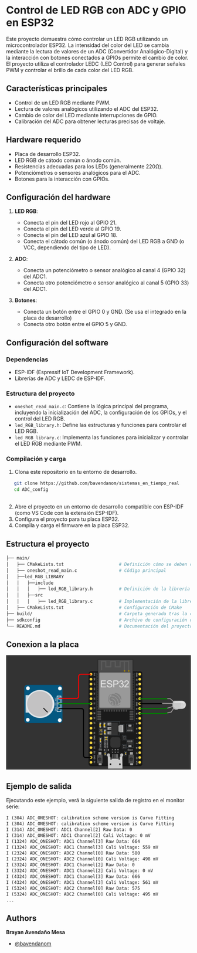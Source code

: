 # Control de LED RGB con ADC y GPIO en ESP32

Este proyecto demuestra cómo controlar un LED RGB utilizando un microcontrolador ESP32. La intensidad del color del LED se cambia mediante la lectura de valores de un ADC (Convertidor Analógico-Digital) y la interacción con botones conectados a GPIOs permite el cambio de color. El proyecto utiliza el controlador LEDC (LED Control) para generar señales PWM y controlar el brillo de cada color del LED RGB.

## Características principales

- Control de un LED RGB mediante PWM.
- Lectura de valores analógicos utilizando el ADC del ESP32.
- Cambio de color del LED mediante interrupciones de GPIO.
- Calibración del ADC para obtener lecturas precisas de voltaje.

## Hardware requerido

- Placa de desarrollo ESP32.
- LED RGB de cátodo común o ánodo común.
- Resistencias adecuadas para los LEDs (generalmente 220Ω).
- Potenciómetros o sensores analógicos para el ADC.
- Botones para la interacción con GPIOs.

## Configuración del hardware

1. **LED RGB**:
   - Conecta el pin del LED rojo al GPIO 21.
   - Conecta el pin del LED verde al GPIO 19.
   - Conecta el pin del LED azul al GPIO 18.
   - Conecta el cátodo común (o ánodo común) del LED RGB a GND (o VCC, dependiendo del tipo de LED).

2. **ADC**:
   - Conecta un potenciómetro o sensor analógico al canal 4 (GPIO 32) del ADC1.
   - Conecta otro potenciómetro o sensor analógico al canal 5 (GPIO 33) del ADC1.

3. **Botones**:
   - Conecta un botón entre el GPIO 0 y GND. (Se usa el integrado en la placa de desarrollo)
   - Conecta otro botón entre el GPIO 5 y GND.

## Configuración del software

### Dependencias

- ESP-IDF (Espressif IoT Development Framework).
- Librerías de ADC y LEDC de ESP-IDF.

### Estructura del proyecto

- `oneshot_read_main.c`: Contiene la lógica principal del programa, incluyendo la inicialización del ADC, la configuración de los GPIOs, y el control del LED RGB.
- `led_RGB_library.h`: Define las estructuras y funciones para controlar el LED RGB.
- `led_RGB_library.c`: Implementa las funciones para inicializar y controlar el LED RGB mediante PWM.

### Compilación y carga

1. Clona este repositorio en tu entorno de desarrollo.
```bash
   git clone https://github.com/bavendanom/sistemas_en_tiempo_real
   cd ADC_config
   
```
2. Abre el proyecto en un entorno de desarrollo compatible con ESP-IDF (como VS Code con la extensión ESP-IDF).
3. Configura el proyecto para tu placa ESP32.
4. Compila y carga el firmware en la placa ESP32.



## Estructura el proyecto


```bash
├── main/
│   ├── CMakeLists.txt                     # Definición cómo se deben compilar y enlazar los archivos de código fuente
│   ├── oneshot_read_main.c                # Código principal
│   ├──led_RGB_LIBRARY
│   │   ├──include
│   │   │   ├── led_RGB_library.h          # Definición de la librería LED RGB
│   │   ├──src
│   │   │   ├── led_RGB_library.c          # Implementación de la librería LED RGB
│   ├── CMakeLists.txt                     # Configuración de CMake
├── build/                                 # Carpeta generada tras la compilación
├── sdkconfig                              # Archivo de configuración de ESP-IDF
└── README.md                              # Documentación del proyecto

```
## Conexion a la placa

![ESP32](https://github.com/bavendanom/sistemas_en_tiempo_real/blob/main/ADC_config/conexion_pot_rgb.png?raw=true)

## Ejemplo de salida

Ejecutando este ejemplo, verá la siguiente salida de registro en el monitor serie:

```
I (304) ADC_ONESHOT: calibration scheme version is Curve Fitting
I (304) ADC_ONESHOT: calibration scheme version is Curve Fitting
I (314) ADC_ONESHOT: ADC1 Channel[2] Raw Data: 0
I (314) ADC_ONESHOT: ADC1 Channel[2] Cali Voltage: 0 mV
I (1324) ADC_ONESHOT: ADC1 Channel[3] Raw Data: 664
I (1324) ADC_ONESHOT: ADC1 Channel[3] Cali Voltage: 559 mV
I (2324) ADC_ONESHOT: ADC2 Channel[0] Raw Data: 580
I (2324) ADC_ONESHOT: ADC2 Channel[0] Cali Voltage: 498 mV
I (3324) ADC_ONESHOT: ADC1 Channel[2] Raw Data: 0
I (3324) ADC_ONESHOT: ADC1 Channel[2] Cali Voltage: 0 mV
I (4324) ADC_ONESHOT: ADC1 Channel[3] Raw Data: 666
I (4324) ADC_ONESHOT: ADC1 Channel[3] Cali Voltage: 561 mV
I (5324) ADC_ONESHOT: ADC2 Channel[0] Raw Data: 575
I (5324) ADC_ONESHOT: ADC2 Channel[0] Cali Voltage: 495 mV
...
```

## Authors

**Brayan Avendaño Mesa**
- [@bavendanom](https://www.github.com/bavendanom)


